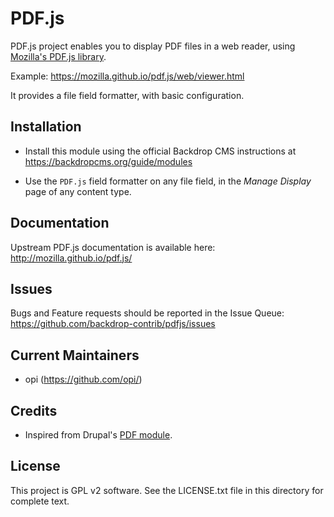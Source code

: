 PDF.js
======

PDF.js project enables you to display PDF files in a web reader, using
[Mozilla's PDF.js library](https://mozilla.github.io/pdf.js).

Example: https://mozilla.github.io/pdf.js/web/viewer.html

It provides a file field formatter, with basic configuration.

Installation
------------

- Install this module using the official Backdrop CMS instructions at
  https://backdropcms.org/guide/modules

- Use the `PDF.js` field formatter on any file field, in the *Manage Display*
  page of any content type.

Documentation
-------------

Upstream PDF.js documentation is available here:
http://mozilla.github.io/pdf.js/

Issues
------

Bugs and Feature requests should be reported in the Issue Queue:
https://github.com/backdrop-contrib/pdfjs/issues

Current Maintainers
-------------------

- opi (https://github.com/opi/)

Credits
-------

- Inspired from Drupal's [PDF module](https://www.drupal.org/project/pdf).

License
-------

This project is GPL v2 software. See the LICENSE.txt file in this directory for
complete text.
